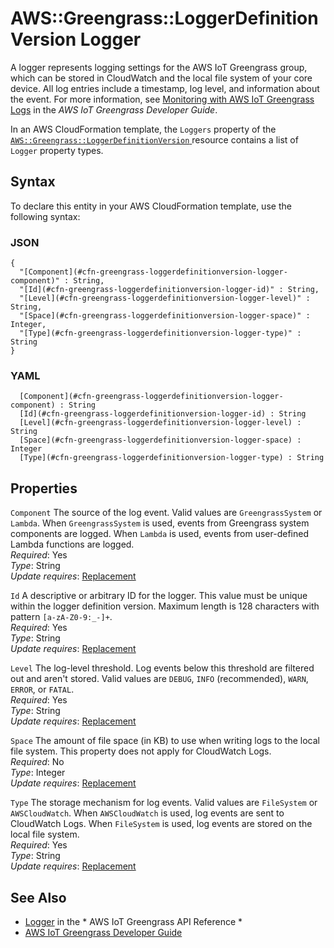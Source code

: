 # AWS::Greengrass::LoggerDefinitionVersion Logger<a name="aws-properties-greengrass-loggerdefinitionversion-logger"></a>

<a name="aws-properties-greengrass-loggerdefinitionversion-logger-description"></a>A logger represents logging settings for the AWS IoT Greengrass group, which can be stored in CloudWatch and the local file system of your core device\. All log entries include a timestamp, log level, and information about the event\. For more information, see [Monitoring with AWS IoT Greengrass Logs](https://docs.aws.amazon.com/greengrass/latest/developerguide/greengrass-logs-overview.html) in the *AWS IoT Greengrass Developer Guide*\.

<a name="aws-properties-greengrass-loggerdefinitionversion-logger-inheritance"></a> In an AWS CloudFormation template, the `Loggers` property of the [ `AWS::Greengrass::LoggerDefinitionVersion` ](https://docs.aws.amazon.com/AWSCloudFormation/latest/UserGuide/aws-resource-greengrass-loggerdefinitionversion.html) resource contains a list of `Logger` property types\.

## Syntax<a name="aws-properties-greengrass-loggerdefinitionversion-logger-syntax"></a>

To declare this entity in your AWS CloudFormation template, use the following syntax:

### JSON<a name="aws-properties-greengrass-loggerdefinitionversion-logger-syntax.json"></a>

```
{
  "[Component](#cfn-greengrass-loggerdefinitionversion-logger-component)" : String,
  "[Id](#cfn-greengrass-loggerdefinitionversion-logger-id)" : String,
  "[Level](#cfn-greengrass-loggerdefinitionversion-logger-level)" : String,
  "[Space](#cfn-greengrass-loggerdefinitionversion-logger-space)" : Integer,
  "[Type](#cfn-greengrass-loggerdefinitionversion-logger-type)" : String
}
```

### YAML<a name="aws-properties-greengrass-loggerdefinitionversion-logger-syntax.yaml"></a>

```
﻿  [Component](#cfn-greengrass-loggerdefinitionversion-logger-component) : String
﻿  [Id](#cfn-greengrass-loggerdefinitionversion-logger-id) : String
﻿  [Level](#cfn-greengrass-loggerdefinitionversion-logger-level) : String
﻿  [Space](#cfn-greengrass-loggerdefinitionversion-logger-space) : Integer
﻿  [Type](#cfn-greengrass-loggerdefinitionversion-logger-type) : String
```

## Properties<a name="aws-properties-greengrass-loggerdefinitionversion-logger-properties"></a>

`Component`  <a name="cfn-greengrass-loggerdefinitionversion-logger-component"></a>
The source of the log event\. Valid values are `GreengrassSystem` or `Lambda`\. When `GreengrassSystem` is used, events from Greengrass system components are logged\. When `Lambda` is used, events from user\-defined Lambda functions are logged\.  
*Required*: Yes  
*Type*: String  
*Update requires*: [Replacement](https://docs.aws.amazon.com/AWSCloudFormation/latest/UserGuide/using-cfn-updating-stacks-update-behaviors.html#update-replacement)

`Id`  <a name="cfn-greengrass-loggerdefinitionversion-logger-id"></a>
A descriptive or arbitrary ID for the logger\. This value must be unique within the logger definition version\. Maximum length is 128 characters with pattern `[a-zA-Z0-9:_-]+`\.  
*Required*: Yes  
*Type*: String  
*Update requires*: [Replacement](https://docs.aws.amazon.com/AWSCloudFormation/latest/UserGuide/using-cfn-updating-stacks-update-behaviors.html#update-replacement)

`Level`  <a name="cfn-greengrass-loggerdefinitionversion-logger-level"></a>
The log\-level threshold\. Log events below this threshold are filtered out and aren't stored\. Valid values are `DEBUG`, `INFO` \(recommended\), `WARN`, `ERROR`, or `FATAL`\.  
*Required*: Yes  
*Type*: String  
*Update requires*: [Replacement](https://docs.aws.amazon.com/AWSCloudFormation/latest/UserGuide/using-cfn-updating-stacks-update-behaviors.html#update-replacement)

`Space`  <a name="cfn-greengrass-loggerdefinitionversion-logger-space"></a>
The amount of file space \(in KB\) to use when writing logs to the local file system\. This property does not apply for CloudWatch Logs\.  
*Required*: No  
*Type*: Integer  
*Update requires*: [Replacement](https://docs.aws.amazon.com/AWSCloudFormation/latest/UserGuide/using-cfn-updating-stacks-update-behaviors.html#update-replacement)

`Type`  <a name="cfn-greengrass-loggerdefinitionversion-logger-type"></a>
The storage mechanism for log events\. Valid values are `FileSystem` or `AWSCloudWatch`\. When `AWSCloudWatch` is used, log events are sent to CloudWatch Logs\. When `FileSystem` is used, log events are stored on the local file system\.  
*Required*: Yes  
*Type*: String  
*Update requires*: [Replacement](https://docs.aws.amazon.com/AWSCloudFormation/latest/UserGuide/using-cfn-updating-stacks-update-behaviors.html#update-replacement)

## See Also<a name="aws-properties-greengrass-loggerdefinitionversion-logger--seealso"></a>
+  [Logger](https://docs.aws.amazon.com/greengrass/latest/apireference/definitions-logger.html) in the * AWS IoT Greengrass API Reference * 
+  [AWS IoT Greengrass Developer Guide](https://docs.aws.amazon.com/greengrass/latest/developerguide/) 